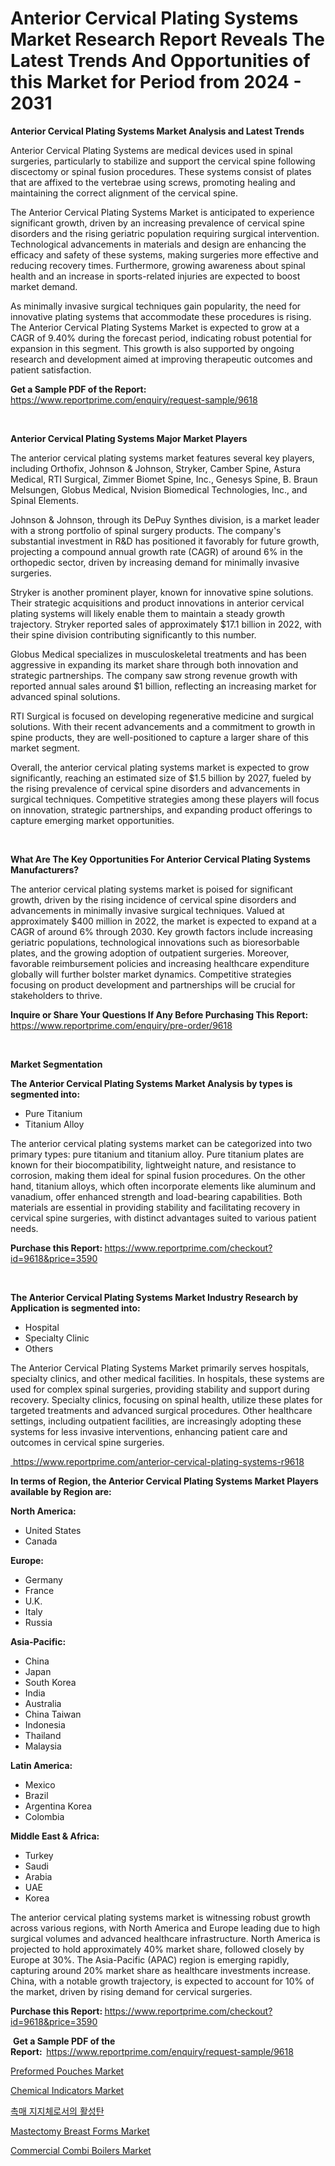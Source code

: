 <p><h1>Anterior Cervical Plating Systems Market Research Report Reveals The Latest Trends And Opportunities of this Market for Period from 2024 - 2031</h1></p><p><strong>Anterior Cervical Plating Systems Market Analysis and Latest Trends</strong></p>
<p><p>Anterior Cervical Plating Systems are medical devices used in spinal surgeries, particularly to stabilize and support the cervical spine following discectomy or spinal fusion procedures. These systems consist of plates that are affixed to the vertebrae using screws, promoting healing and maintaining the correct alignment of the cervical spine.</p><p>The Anterior Cervical Plating Systems Market is anticipated to experience significant growth, driven by an increasing prevalence of cervical spine disorders and the rising geriatric population requiring surgical intervention. Technological advancements in materials and design are enhancing the efficacy and safety of these systems, making surgeries more effective and reducing recovery times. Furthermore, growing awareness about spinal health and an increase in sports-related injuries are expected to boost market demand.</p><p>As minimally invasive surgical techniques gain popularity, the need for innovative plating systems that accommodate these procedures is rising. The Anterior Cervical Plating Systems Market is expected to grow at a CAGR of 9.40% during the forecast period, indicating robust potential for expansion in this segment. This growth is also supported by ongoing research and development aimed at improving therapeutic outcomes and patient satisfaction.</p></p>
<p><strong>Get a Sample PDF of the Report:&nbsp;</strong> <a href="https://www.reportprime.com/enquiry/request-sample/9618">https://www.reportprime.com/enquiry/request-sample/9618</a></p>
<p>&nbsp;</p>
<p><strong>Anterior Cervical Plating Systems Major Market Players</strong></p>
<p><p>The anterior cervical plating systems market features several key players, including Orthofix, Johnson & Johnson, Stryker, Camber Spine, Astura Medical, RTI Surgical, Zimmer Biomet Spine, Inc., Genesys Spine, B. Braun Melsungen, Globus Medical, Nvision Biomedical Technologies, Inc., and Spinal Elements. </p><p>Johnson & Johnson, through its DePuy Synthes division, is a market leader with a strong portfolio of spinal surgery products. The company's substantial investment in R&D has positioned it favorably for future growth, projecting a compound annual growth rate (CAGR) of around 6% in the orthopedic sector, driven by increasing demand for minimally invasive surgeries.</p><p>Stryker is another prominent player, known for innovative spine solutions. Their strategic acquisitions and product innovations in anterior cervical plating systems will likely enable them to maintain a steady growth trajectory. Stryker reported sales of approximately $17.1 billion in 2022, with their spine division contributing significantly to this number.</p><p>Globus Medical specializes in musculoskeletal treatments and has been aggressive in expanding its market share through both innovation and strategic partnerships. The company saw strong revenue growth with reported annual sales around $1 billion, reflecting an increasing market for advanced spinal solutions.</p><p>RTI Surgical is focused on developing regenerative medicine and surgical solutions. With their recent advancements and a commitment to growth in spine products, they are well-positioned to capture a larger share of this market segment.</p><p>Overall, the anterior cervical plating systems market is expected to grow significantly, reaching an estimated size of $1.5 billion by 2027, fueled by the rising prevalence of cervical spine disorders and advancements in surgical techniques. Competitive strategies among these players will focus on innovation, strategic partnerships, and expanding product offerings to capture emerging market opportunities.</p></p>
<p>&nbsp;</p>
<p><strong>What Are The Key Opportunities For Anterior Cervical Plating Systems Manufacturers?</strong></p>
<p><p>The anterior cervical plating systems market is poised for significant growth, driven by the rising incidence of cervical spine disorders and advancements in minimally invasive surgical techniques. Valued at approximately $400 million in 2022, the market is expected to expand at a CAGR of around 6% through 2030. Key growth factors include increasing geriatric populations, technological innovations such as bioresorbable plates, and the growing adoption of outpatient surgeries. Moreover, favorable reimbursement policies and increasing healthcare expenditure globally will further bolster market dynamics. Competitive strategies focusing on product development and partnerships will be crucial for stakeholders to thrive.</p></p>
<p><strong>Inquire or Share Your Questions If Any Before Purchasing This Report:</strong> <a href="https://www.reportprime.com/enquiry/pre-order/9618">https://www.reportprime.com/enquiry/pre-order/9618</a></p>
<p>&nbsp;</p>
<p><strong>Market Segmentation</strong></p>
<p><strong>The Anterior Cervical Plating Systems Market Analysis by types is segmented into:</strong></p>
<p><ul><li>Pure Titanium</li><li>Titanium Alloy</li></ul></p>
<p><p>The anterior cervical plating systems market can be categorized into two primary types: pure titanium and titanium alloy. Pure titanium plates are known for their biocompatibility, lightweight nature, and resistance to corrosion, making them ideal for spinal fusion procedures. On the other hand, titanium alloys, which often incorporate elements like aluminum and vanadium, offer enhanced strength and load-bearing capabilities. Both materials are essential in providing stability and facilitating recovery in cervical spine surgeries, with distinct advantages suited to various patient needs.</p></p>
<p><strong>Purchase this Report:&nbsp;</strong><a href="https://www.reportprime.com/checkout?id=9618&price=3590">https://www.reportprime.com/checkout?id=9618&price=3590</a></p>
<p>&nbsp;</p>
<p><strong>The Anterior Cervical Plating Systems Market Industry Research by Application is segmented into:</strong></p>
<p><ul><li>Hospital</li><li>Specialty Clinic</li><li>Others</li></ul></p>
<p><p>The Anterior Cervical Plating Systems Market primarily serves hospitals, specialty clinics, and other medical facilities. In hospitals, these systems are used for complex spinal surgeries, providing stability and support during recovery. Specialty clinics, focusing on spinal health, utilize these plates for targeted treatments and advanced surgical procedures. Other healthcare settings, including outpatient facilities, are increasingly adopting these systems for less invasive interventions, enhancing patient care and outcomes in cervical spine surgeries.</p></p>
<p><a href="https://www.reportprime.com/anterior-cervical-plating-systems-r9618">&nbsp;https://www.reportprime.com/anterior-cervical-plating-systems-r9618</a></p>
<p><strong>In terms of Region, the Anterior Cervical Plating Systems Market Players available by Region are:</strong></p>
<p>
    <p> <strong> North America: </strong>
        <ul>
            <li>United States</li>
            <li>Canada</li>
        </ul>
        </p> 
    <p> <strong> Europe: </strong>
        <ul>
            <li>Germany</li>
            <li>France</li>
            <li>U.K.</li>
            <li>Italy</li>
            <li>Russia</li>
        </ul>
        </p> 
    <p> <strong> Asia-Pacific: </strong>
        <ul>
            <li>China</li>
            <li>Japan</li>
            <li>South Korea</li>
            <li>India</li>
            <li>Australia</li>
            <li>China Taiwan</li>
            <li>Indonesia</li>
            <li>Thailand</li>
            <li>Malaysia</li>
        </ul>
        </p> 
    <p> <strong> Latin America: </strong>
        <ul>
            <li>Mexico</li>
            <li>Brazil</li>
            <li>Argentina Korea</li>
            <li>Colombia</li>
        </ul>
        </p> 
    <p> <strong> Middle East & Africa: </strong>
        <ul>
            <li>Turkey</li>
            <li>Saudi</li>
            <li>Arabia</li>
            <li>UAE</li>
            <li>Korea</li>
        </ul>
    </p>
    </p>
<p><p>The anterior cervical plating systems market is witnessing robust growth across various regions, with North America and Europe leading due to high surgical volumes and advanced healthcare infrastructure. North America is projected to hold approximately 40% market share, followed closely by Europe at 30%. The Asia-Pacific (APAC) region is emerging rapidly, capturing around 20% market share as healthcare investments increase. China, with a notable growth trajectory, is expected to account for 10% of the market, driven by rising demand for cervical surgeries.</p></p>
<p><strong>Purchase this Report: </strong><a href="https://www.reportprime.com/checkout?id=9618&price=3590">https://www.reportprime.com/checkout?id=9618&price=3590</a></p>
<p>&nbsp;<strong>Get a Sample PDF of the Report:&nbsp;&nbsp;</strong><a href="https://www.reportprime.com/enquiry/request-sample/9618">https://www.reportprime.com/enquiry/request-sample/9618</a></p>
<p><strong></strong></p>
<p><p><a href="https://www.linkedin.com/pulse/mapping-preformed-pouches-market-trends-challenges-sm3hc?trackingId=VQ44N4GOS8%2BLXJT3FwReBQ%3D%3D">Preformed Pouches Market</a></p><p><a href="https://github.com/FahadAhmed223/Market-Research-Report-List-1/blob/main/chemical-indicators-market.md">Chemical Indicators Market</a></p><p><a href="https://medium.com/@gabrielblanda5656/%EC%84%B8%EA%B3%84-activated-carbon-as-catalyst-support-market-%EC%9D%80-2024%EC%97%90%EC%84%9C-2031%EB%A1%9C-%EC%97%B0%ED%8F%89%EA%B7%A0-%EC%A6%9D%EA%B0%80%EC%9C%A8%EC%9D%84-%EB%B3%B4%EC%9D%BC-%EA%B2%83%EC%9C%BC%EB%A1%9C-%EC%98%88%EC%83%81%EB%90%A9%EB%8B%88%EB%8B%A4-446b22738edf">촉매 지지체로서의 활성탄</a></p><p><a href="https://www.linkedin.com/pulse/mastectomy-breast-forms-market-indicators-size-regional-v5vvc?trackingId=rh3hDY%2FKRcyG%2BJ6YxW4hKg%3D%3D">Mastectomy Breast Forms Market</a></p><p><a href="https://issuu.com/reportprime-2/docs/commercial-combi-boilers-market-siz_23f4402ae4283b">Commercial Combi Boilers Market</a></p></p>